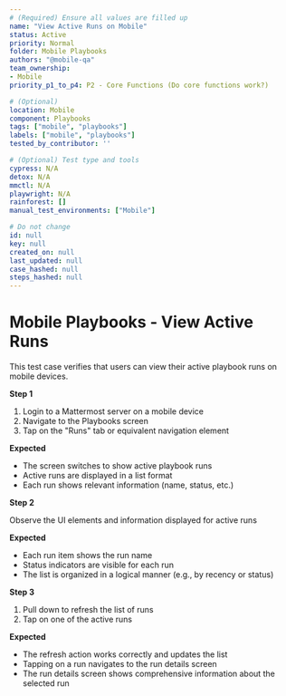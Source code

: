 ```yaml
---
# (Required) Ensure all values are filled up
name: "View Active Runs on Mobile"
status: Active
priority: Normal
folder: Mobile Playbooks
authors: "@mobile-qa"
team_ownership:
- Mobile
priority_p1_to_p4: P2 - Core Functions (Do core functions work?)

# (Optional)
location: Mobile
component: Playbooks
tags: ["mobile", "playbooks"]
labels: ["mobile", "playbooks"]
tested_by_contributor: ''

# (Optional) Test type and tools
cypress: N/A
detox: N/A
mmctl: N/A
playwright: N/A
rainforest: []
manual_test_environments: ["Mobile"]

# Do not change
id: null
key: null
created_on: null
last_updated: null
case_hashed: null
steps_hashed: null
---
```


# Mobile Playbooks - View Active Runs

This test case verifies that users can view their active playbook runs on mobile devices.

**Step 1**

1. Login to a Mattermost server on a mobile device
2. Navigate to the Playbooks screen
3. Tap on the "Runs" tab or equivalent navigation element

**Expected**

- The screen switches to show active playbook runs
- Active runs are displayed in a list format
- Each run shows relevant information (name, status, etc.)

**Step 2**

Observe the UI elements and information displayed for active runs

**Expected**

- Each run item shows the run name
- Status indicators are visible for each run
- The list is organized in a logical manner (e.g., by recency or status)

**Step 3**

1. Pull down to refresh the list of runs
2. Tap on one of the active runs

**Expected**

- The refresh action works correctly and updates the list
- Tapping on a run navigates to the run details screen
- The run details screen shows comprehensive information about the selected run
